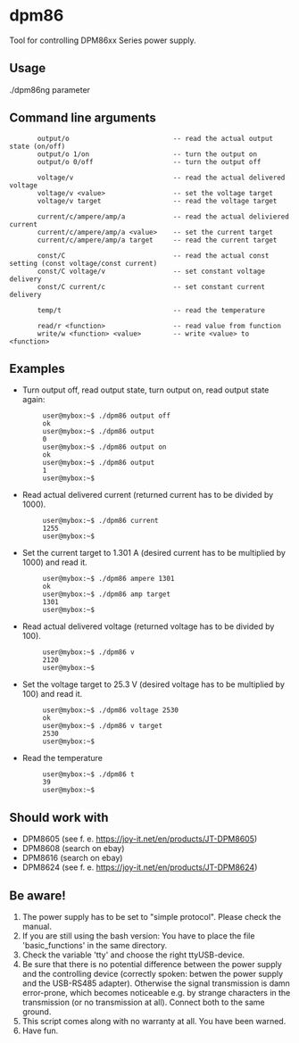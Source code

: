 # dpm86

Tool for controlling DPM86xx Series power supply.

## Usage
 
 ./dpm86ng parameter

## Command line arguments
 
           output/o                          -- read the actual output state (on/off)
           output/o 1/on                     -- turn the output on
           output/o 0/off                    -- turn the output off

           voltage/v                         -- read the actual delivered voltage
           voltage/v <value>                 -- set the voltage target
           voltage/v target                  -- read the voltage target

           current/c/ampere/amp/a            -- read the actual deliviered current
           current/c/ampere/amp/a <value>    -- set the current target
           current/c/ampere/amp/a target     -- read the current target

           const/C                           -- read the actual const setting (const voltage/const current)
           const/C voltage/v                 -- set constant voltage delivery
           const/C current/c                 -- set constant current delivery

           temp/t                            -- read the temperature

           read/r <function>                 -- read value from function
           write/w <function> <value>        -- write <value> to <function>

## Examples


- Turn output off, read output state, turn output on, read output state again:

           user@mybox:~$ ./dpm86 output off
           ok
           user@mybox:~$ ./dpm86 output
           0
           user@mybox:~$ ./dpm86 output on
           ok
           user@mybox:~$ ./dpm86 output
           1
           user@mybox:~$ 
           
- Read actual delivered current (returned current has to be divided by 1000).

           user@mybox:~$ ./dpm86 current
           1255
           user@mybox:~$ 

- Set the current target to 1.301 A (desired current has to be multiplied by 1000) and read it.

           user@mybox:~$ ./dpm86 ampere 1301
           ok
           user@mybox:~$ ./dpm86 amp target
           1301
           user@mybox:~$ 

- Read actual delivered voltage (returned voltage has to be divided by 100).

           user@mybox:~$ ./dpm86 v
           2120
           user@mybox:~$ 

- Set the voltage target to 25.3 V (desired voltage has to be multiplied by 100) and read it.

           user@mybox:~$ ./dpm86 voltage 2530
           ok
           user@mybox:~$ ./dpm86 v target
           2530
           user@mybox:~$ 

- Read the temperature

           user@mybox:~$ ./dpm86 t
           39
           user@mybox:~$ 
 
## Should work with

- DPM8605 (see f. e. https://joy-it.net/en/products/JT-DPM8605)
- DPM8608 (search on ebay)
- DPM8616 (search on ebay)
- DPM8624 (see f. e. https://joy-it.net/en/products/JT-DPM8624)

## Be aware!

1. The power supply has to be set to "simple protocol". Please check the manual.
2. If you are still using the bash version: You have to place the file 'basic_functions' in the same directory.
3. Check the variable 'tty' and choose the right ttyUSB-device.
4. Be sure that there is no potential difference between the power supply and the controlling device (correctly spoken: betwen the power supply and the USB-RS485 adapter). Otherwise the signal transmission is damn error-prone, which becomes noticeable e.g. by strange characters in the transmission (or no transmission at all). Connect both to the same ground.
4. This script comes along with no warranty at all. You have been warned.
5. Have fun.
